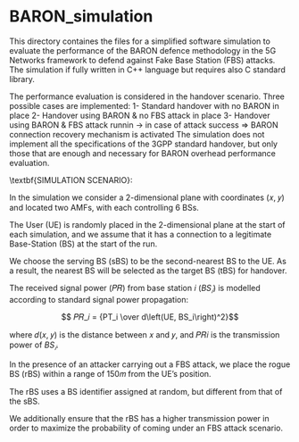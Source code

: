 # BARON_simulation

This directory containes the files for a simplified software simulation to evaluate the performance of the BARON defence methodology in the 5G Networks framework to defend against Fake Base Station (FBS) attacks.
The simulation if fully written in C++ language but requires also C standard library.

The performance evaluation is considered in the handover scenario.
Three possible cases are implemented:
  1- Standard handover with no BARON in place
  2- Handover using BARON & no FBS attack in place
  3- Handover using BARON & FBS attack runnin -> in case of attack success => BARON connection recovery mechanism is activated
The simulation does not implement all the specifications of the 3GPP standard handover, but only those that are enough and necessary for BARON overhead performance evaluation.


\textbf{SIMULATION SCENARIO}:

In the simulation we consider a 2-dimensional plane with coordinates (𝑥, 𝑦) and located two AMFs, with each controlling 6 BSs.

The User (UE) is randomly placed in the 2-dimensional plane at the start of each simulation, and we assume that it has a connection to a legitimate Base-Station (BS)  at the start of the run.

We choose the serving BS (sBS) to be the second-nearest BS to the UE. As a result, the nearest BS will be selected as the target BS (tBS) for handover.

The received signal power (𝑃𝑅) from base station 𝑖 ($BS_𝑖$) is modelled according to standard signal power propagation:

$$ 𝑃𝑅_𝑖 = {PT_i \over d\left(UE, BS_i\right)^2}$$

where 𝑑(𝑥, 𝑦) is the distance between 𝑥 and 𝑦, and 𝑃𝑅𝑖 is the transmission power of $BS_𝑖$.

In the presence of an attacker carrying out a FBS attack, we place the rogue BS (rBS) within a range of 150𝑚 from the UE’s position.

The rBS uses a BS identifier assigned at random, but different from that of the sBS.

We additionally ensure that the rBS has a higher transmission power in order to maximize the probability of coming under an FBS attack scenario.
